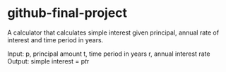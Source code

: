 # github-final-project

A calculator that calculates simple interest given principal, annual rate of interest and time period in years.

Input:
  p, principal amount
  t, time period in years
  r, annual interest rate
Output:
  simple interest = p*t*r
